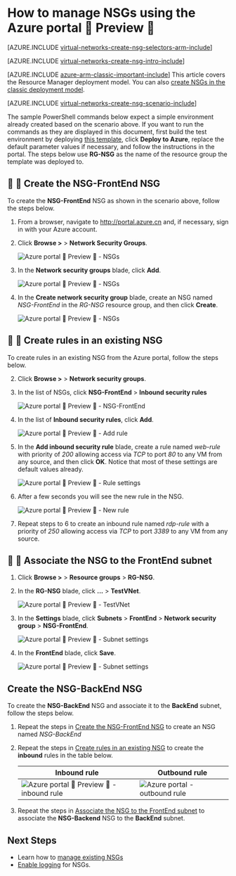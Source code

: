 <properties 
   pageTitle="How to create NSGs in ARM mode using the Azure portal | Azure"
   description="Learn how to create and deploy NSGs in ARM using the Azure portal"
   services="virtual-network"
   documentationCenter="na"
   authors="jimdial"
   manager="carmonm"
   editor="tysonn"
   tags="azure-resource-manager"
/>
<tags 
   ms.service="virtual-network"
   ms.devlang="na"
   ms.topic="article"
   ms.tgt_pltfrm="na"
   ms.workload="infrastructure-services"
   ms.date="02/04/2016"
   wacn.date=""
   ms.author="jdial" />

# How to manage NSGs using the Azure portal  Preview 

[AZURE.INCLUDE [virtual-networks-create-nsg-selectors-arm-include](../../includes/virtual-networks-create-nsg-selectors-arm-include.md)]

[AZURE.INCLUDE [virtual-networks-create-nsg-intro-include](../../includes/virtual-networks-create-nsg-intro-include.md)]

[AZURE.INCLUDE [azure-arm-classic-important-include](../../includes/azure-arm-classic-important-include.md)] This article covers the Resource Manager deployment model. You can also [create NSGs in the classic deployment model](/documentation/articles/virtual-networks-create-nsg-classic-ps/).

[AZURE.INCLUDE [virtual-networks-create-nsg-scenario-include](../../includes/virtual-networks-create-nsg-scenario-include.md)]

The sample PowerShell commands below expect a simple environment already created based on the scenario above. If you want to run the commands as they are displayed in this document, first build the test environment by deploying [this template](http://github.com/telmosampaio/azure-templates/tree/master/201-IaaS-WebFrontEnd-SQLBackEnd), click **Deploy to Azure**, replace the default parameter values if necessary, and follow the instructions in the portal. The steps below use **RG-NSG** as the name of the resource group the template was deployed to.

##  <a name="Create-the-NSG-FrontEnd-NSG"></a>  Create the NSG-FrontEnd NSG

To create the **NSG-FrontEnd** NSG as shown in the scenario above, follow the steps below.

1. From a browser, navigate to http://portal.azure.cn and, if necessary, sign in with your Azure account.
2. Click **Browse >** > **Network Security Groups**.

    ![Azure portal  Preview  - NSGs](./media/virtual-networks-create-nsg-arm-pportal/figure11.png)

3. In the **Network security groups** blade, click **Add**.
  
    ![Azure portal  Preview  - NSGs](./media/virtual-networks-create-nsg-arm-pportal/figure12.png)

4. In the **Create network security group** blade, create an NSG named *NSG-FrontEnd* in the *RG-NSG* resource group, and then click **Create**.

	![Azure portal  Preview  - NSGs](./media/virtual-networks-create-nsg-arm-pportal/figure13.png)

##  <a name="Create-rules-in-an-existing-NSG"></a>  Create rules in an existing NSG

To create rules in an existing NSG from the Azure portal, follow the steps below.

2. Click **Browse >** > **Network security groups**.

3. In the list of NSGs, click **NSG-FrontEnd** > **Inbound security rules**

	![Azure portal  Preview  - NSG-FrontEnd](./media/virtual-networks-create-nsg-arm-pportal/figure2.png)

4. In the list of **Inbound security rules**, click **Add**.

	![Azure portal  Preview  - Add rule](./media/virtual-networks-create-nsg-arm-pportal/figure3.png)

5. In the **Add inbound security rule** blade, create a rule named *web-rule* with priority of *200* allowing access via *TCP* to port *80* to any VM from any source, and then click **OK**. Notice that most of these settings are default values already.

	![Azure portal  Preview  - Rule settings](./media/virtual-networks-create-nsg-arm-pportal/figure4.png)

6. After a few seconds you will see the new rule in the NSG.

	![Azure portal  Preview  - New rule](./media/virtual-networks-create-nsg-arm-pportal/figure5.png)

7. Repeat steps  to 6 to create an inbound rule named *rdp-rule* with a priority of *250* allowing access via *TCP* to port *3389* to any VM from any source.

##  <a name="Associate-the-NSG-to-the-FrontEnd-subnet"></a>  Associate the NSG to the FrontEnd subnet

1. Click **Browse >** > **Resource groups** > **RG-NSG**.
2. In the **RG-NSG** blade, click **...** > **TestVNet**.

	![Azure portal  Preview  - TestVNet](./media/virtual-networks-create-nsg-arm-pportal/figure14.png)

3. In the **Settings** blade, click **Subnets** > **FrontEnd** > **Network security group** > **NSG-FrontEnd**.

	![Azure portal  Preview  - Subnet settings](./media/virtual-networks-create-nsg-arm-pportal/figure15.png)

4. In the **FrontEnd** blade, click **Save**.

	![Azure portal  Preview  - Subnet settings](./media/virtual-networks-create-nsg-arm-pportal/figure16.png)

## Create the NSG-BackEnd NSG

To create the **NSG-BackEnd** NSG and associate it to the **BackEnd** subnet, follow the steps below.

1. Repeat the steps in [Create the NSG-FrontEnd NSG](#Create-the-NSG-FrontEnd-NSG) to create an NSG named *NSG-BackEnd*
2. Repeat the steps in [Create rules in an existing NSG](#Create-rules-in-an-existing-NSG) to create the **inbound** rules in the table below.

	|Inbound rule|Outbound rule|
	|---|---|
	|![Azure portal  Preview  - inbound rule](./media/virtual-networks-create-nsg-arm-pportal/figure17.png)|![Azure portal - outbound rule](./media/virtual-networks-create-nsg-arm-pportal/figure18.png)|

3. Repeat the steps in [Associate the NSG to the FrontEnd subnet](#Associate-the-NSG-to-the-FrontEnd-subnet) to associate the **NSG-Backend** NSG to the **BackEnd** subnet.

## Next Steps

- Learn how to [manage existing NSGs](/documentation/articles/virtual-network-manage-nsg-arm-portal/)
- [Enable logging](/documentation/articles/virtual-network-nsg-manage-log/) for NSGs.